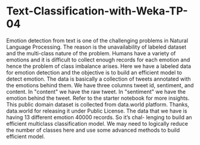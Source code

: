 # Text-Classification-with-Weka-TP-04
Emotion detection from text is one of the challenging problems in Natural Language Processing. The reason is the unavailability of labeled dataset and the multi-class nature of the problem. Humans have a variety of emotions and it is difficult to collect enough records for each emotion and hence the problem of class imbalance arises. Here we have a labeled data for emotion detection and the objective is to build an efficient model to detect emotion. The data is basically a collection of tweets annotated with the emotions behind them. We have three columns tweet id, sentiment, and content. In "content" we have the raw tweet. In "sentiment" we have the emotion behind the tweet. Refer to the starter notebook for more insights. This public domain dataset is collected from data.world platform. Thanks, data.world for releasing it under Public License. The data that we have is having 13 different emotion 40000 records. So it’s chal- lenging to build an efficient multiclass classification model. We may need to logically reduce the number of classes here and use some advanced methods to build efficient model.
